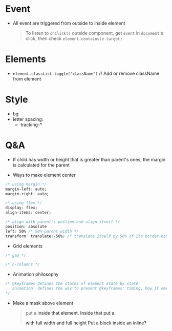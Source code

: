 # Event

- All event are triggered from outside to inside element
  > To listen to `onClick()` outside component, get `event` in `document`'s click, then check `element.contains(e.target)`

# Elements

- `element.classList.toggle("className")` // Add or remove className from element

# Style

- bg
- letter spacing:
  - tracking-\*

# Q&A

- If child has width or height that is greater than parent's ones, the margin is calculated for the parent

- Ways to make element center

```css
/* using margin */
margin-left: auto;
margin-right: auto;

/* using flex */
display: flex;
align-items: center;

/* align with parent's postion and align itself */
position: absolute
left: 50% /* 50% parent width */
transform: translate(-50%) /* translate itself by 50% of its border-box * /
```

- Grid elements

```css
/* gap */

/* n-columns */
```

- Animation philosophy

```css
/* @keyframes defines the states of element state by state 
  `animation` defines the way to present @keyframes: timing, how it emerges then disappears
*/
```

- Make a mask above element
  > put a <a/> inside that element. Inside that <a/> put a <div/> with full width and full height
  > Put a block inside an inline?
